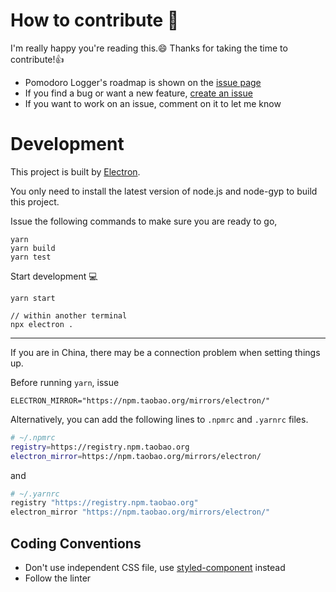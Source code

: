 # How to contribute 🌟

I'm really happy you're reading this.😄 Thanks for taking the time to contribute!👍

- Pomodoro Logger's roadmap is shown on the [issue page](https://github.com/zxch3n/PomodoroLogger/issues)
- If you find a bug or want a new feature, [create an issue](https://github.com/zxch3n/PomodoroLogger/issues)
- If you want to work on an issue, comment on it to let me know

# Development

This project is built by [Electron](https://electronjs.org). 

You only need to install the latest version of node.js and node-gyp to build this project.

Issue the following commands to make sure you are ready to go,

```
yarn
yarn build
yarn test
```

Start development 💻

```
yarn start
```

```
// within another terminal
npx electron .
```


---

If you are in China, there may be a connection problem when setting things up. 

Before running `yarn`, issue 

```
ELECTRON_MIRROR="https://npm.taobao.org/mirrors/electron/"
```

Alternatively, you can add the following lines to `.npmrc` and `.yarnrc` files.

```bash
# ~/.npmrc
registry=https://registry.npm.taobao.org
electron_mirror=https://npm.taobao.org/mirrors/electron/
```

and

```bash
# ~/.yarnrc
registry "https://registry.npm.taobao.org"
electron_mirror "https://npm.taobao.org/mirrors/electron/"
```


## Coding Conventions

- Don't use independent CSS file, use [styled-component](https://www.styled-components.com) instead
- Follow the linter